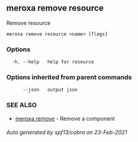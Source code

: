 ## meroxa remove resource

Remove resource

```
meroxa remove resource <name> [flags]
```

### Options

```
  -h, --help   help for resource
```

### Options inherited from parent commands

```
      --json   output json
```

### SEE ALSO

* [meroxa remove](meroxa_remove.md)	 - Remove a component

###### Auto generated by spf13/cobra on 23-Feb-2021
